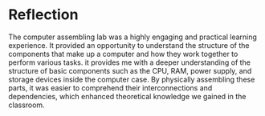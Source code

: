 # Reflection

The computer assembling lab was a highly engaging and practical learning experience. It provided an opportunity to understand the structure of the components that make up a computer and how they work together to perform various tasks. it provides me with a deeper understanding of the structure of basic components such as the CPU, RAM, power supply, and storage devices inside the computer case. By physically assembling these parts, it was easier to comprehend their interconnections and dependencies, which enhanced theoretical knowledge we gained in the classroom.
